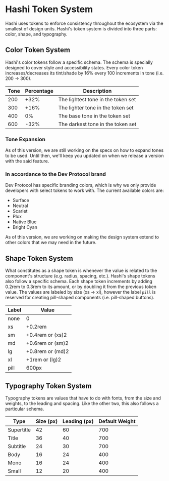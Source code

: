 # Hashi Token System
Hashi uses tokens to enforce consistency throughout the ecosystem via the smallest of design units. Hashi's token system
is divided into three parts: color, shape, and typography.

## Color Token System
Hashi's color tokens follow a specific schema. The schema is specially designed to cover style and accessibility states.
Every color token increases/decreases its tint/shade by 16% every 100 increments in tone (i.e. 200 → 300).

| Tone | Percentage | Description                        |
|------|------------|------------------------------------|
| 200  | +32%       | The lightest tone in the token set |
| 300  | +16%       | The lighter tone in the token set  |
| 400  | 0%         | The base tone in the token set     |
| 600  | -32%       | The darkest tone in the token set  |

### Tone Expansion
As of this version, we are still working on the specs on how to expand tones to be used. Until then, we'll keep you
updated on when we release a version with the said feature.

### In accordance to the Dev Protocol brand
Dev Protocol has specific branding colors, which is why we only provide developers with select tokens to work with. The
current available colors are:

- Surface
- Neutral
- Scarlet
- Plox
- Native Blue
- Bright Cyan

As of this version, we are working on making the design system extend to other colors that we may need in the future.

## Shape Token System
What constitutes as a shape token is whenever the value is related to the component's structure (e.g. radius, spacing,
etc.). Hashi's shape tokens also follow a specific schema. Each shape token increments by adding 0.2rem to 0.3rem to its
amount, or by doubling it from the previous token value. The values are labeled by size (xs → xl), however the
label `pill` is reserved for creating pill-shaped components (i.e. pill-shaped buttons).

| Label | Value            |
|-------|------------------|
| none  | 0                |
| xs    | +0.2rem          |
| sm    | +0.4rem or (xs)2 |
| md    | +0.6rem or (sm)2 |
| lg    | +0.8rem or (md)2 |
| xl    | +1rem or (lg)2   |
| pill  | 600px            |

## Typography Token System
Typography tokens are values that have to do with fonts, from the size and weights, to the leading and spacing. Like the
other two, this also follows a particular schema.

| Type       | Size (px) | Leading (px) | Default Weight |
|------------|-----------|--------------|----------------|
| Supertitle | 42        | 60           | 700            |
| Title      | 36        | 40           | 700            |
| Subtitle   | 24        | 30           | 700            |
| Body       | 16        | 24           | 400            |
| Mono       | 16        | 24           | 400            |
| Small      | 12        | 20           | 400            |